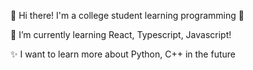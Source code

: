 👋 Hi there! I'm a college student learning programming 🍟


🌱 I’m currently learning React, Typescript, Javascript!

✨ I want to learn more about Python, C++ in the future


